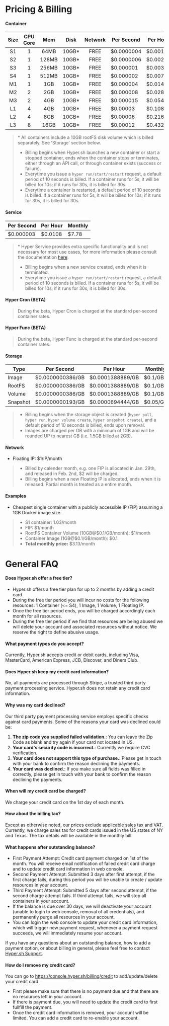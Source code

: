 # Pricing & Billing

#### Container
|Size|CPU Core|Mem|Disk|Network|Per Second|Per Hour|Monthly|
|:-:|:-:|:-:|:-:|:-:|---|---|---|
|S1 |1|64MB |10GB*|FREE|$0.0000004 |$0.00144|$1.03  |
|S2 |1|128MB|10GB*|FREE|$0.0000006 |$0.00216|$1.55  |
|S3 |1|256MB|10GB*|FREE|$0.000001  |$0.0036 |$2.59  |
|S4 |1|512MB|10GB*|FREE|$0.000002  |$0.0072 |$5.18  |
|M1 |1|  1GB|10GB*|FREE|$0.000004  |$0.0144 |$10.36 |
|M2 |2|  2GB|10GB*|FREE|$0.000008  |$0.0288 |$20.73 |
|M3 |2|  4GB|10GB*|FREE|$0.000015  |$0.054  |$38.88 |
|L1 |4|  4GB|10GB*|FREE|$0.00003   |$0.108  |$77.76 |
|L2 |4|  8GB|10GB*|FREE|$0.00006   |$0.216  |$155.52|
|L3 |8| 16GB|10GB*|FREE|$0.00012   |$0.432  |$311.04|
> \* All containers include a 10GB rootFS disk volume which is billed separately. See 'Storage' section below.
> - Billing begins when Hyper.sh launches a new container or start a stopped container, ends when the container stops or terminates, either through an API call, or through container exists (success or failure).
> - Everytime you issue a `hyper run/start/restart` request, a default period of 10 seconds is billed. If a container runs for 5s, it will be billed for 10s; if it runs for 30s, it is billed for 30s.
> - Everytime a container is restarted, a default period of 10 seconds is billed. If a container runs for 5s, it will be billed for 10s; if it runs for 30s, it is billed for 30s.

#### Service
|Per Second|Per Hour|Monthly|
|---|---|---|
|$0.000003 |$0.0108|$7.78  |
> \* Hyper Service provides extra specific functionality and is not necessary for most use cases, for more information please consult the documentation [here](https://docs.hyper.sh/Feature/container/service.html).
> - Billing begins when a new service created, ends when it is terminated.
> - Everytime you issue a `hyper run/start/restart` request, a default period of 10 seconds is billed. If a container runs for 5s, it will be billed for 10s; if it runs for 30s, it is billed for 30s.

#### Hyper Cron (BETA)

> During the beta, Hyper Cron is charged at the standard per-second container rates.

#### Hyper Func (BETA)

> During the beta, Hyper Func is charged at the standard per-second container rates.

#### Storage
|Type|Per Second|Per Hour|Monthly|
|---|---|---|---|
|Image|$0.0000000386/GB|$0.0001388889/GB|$0.1/GB|
|RootFS|$0.0000000386/GB|$0.0001388889/GB|$0.1/GB|
|Volume|$0.0000000386/GB|$0.0001388889/GB|$0.1/GB|
|Snapshot|$0.0000000193/GB|$0.0000694444/GB|$0.05/GB|
> - Billing begins when the storage object is created (`hyper pull`, `hyper run`, `hyper volume create`, `hyper snapshot create`), and a default period of 10 seconds is billed, ends upon removal.
> - Images are charged per GB with a minimum of 1GB and will be rounded UP to nearest GB (i.e. 1.5GB billed at 2GB).

#### Network
- Floating IP: $1/IP/month
> - Billed by calender month, e.g. one FIP is allocated in Jan. 29th, and released in Feb. 2nd, $2 will be charged.
> - Billing begins when a new Floating IP is allocated, ends when it is released. Partial month is treated as a entire month.

#### Examples
- Cheapest single container with a publicly accessible IP (FIP) assuming a 1GB Docker image size.
> - S1 container: 1.03/month
> - FIP: $1/month
> - RootFS Container Volume (10GB@$0.1/GB/month): $1/month
> - Container Image (1GB@$0.1/GB/month): $0.1
> - **Total monthly price:** $3.13/month

# General FAQ

#### Does Hyper.sh offer a free tier?

- Hyper.sh offers a free tier plan for up to 2 months by adding a credit card.
- During the free tier period you will incur no costs for the following resources: 1 Container (<= S4), 1 Image, 1 Volume, 1 Floating IP.
- Once the free tier period ends, you will be charged accordingly each month for all resources.
- During the free tier period if we find that resources are being abused we will delete your account and associated resources without notice. We reserve the right to define abusive usage.

#### What payment types do you accept?
Currently, Hyper.sh accepts credit or debit cards, including Visa, MasterCard, American Express, JCB, Discover, and Diners Club.

#### Does Hyper.sh keep my credit card information?
No, all payments are processed through Stripe, a trusted third party payment processing service. Hyper.sh does not retain any credit card information.

#### Why was my card declined?

Our third party payment processing service employs specific checks against card payments. Some of the reasons your card was declined could be:

1. **The zip code you supplied failed validation.**: You can leave the Zip Code as blank and try again if your card not located in US.
2. **Your card's security code is incorrect.**: Currently we require CVC verification.
3. **Your card does not support this type of purchase.**: Please get in touch with your bank to confirm the reason declining the payments.
4. **Your card was declined.**: If you make sure all fields was filled in correctly, please get in touch with your bank to confirm the reason declining the payments.

#### When will my credit card be charged?
We charge your credit card on the 1st day of each month.

#### How about the billing tax?
Except as otherwise noted, our prices exclude applicable sales tax and VAT. Currently, we charge sales tax for credit cards issued in the US states of NY and Texas. The tax details will be available in the monthly bill.

#### What happens after outstanding balance?

- First Payment Attempt: Credit card payment charged on 1st of the month. You will receive email notification of failed credit card charge and to update credit card information in web console.
- Second Payment Attempt: Submitted 3 days after first attempt, if the first charge fails, during this period you will be unable to create / update resources in your account.
- Third Payment Attempt: Submitted 5 days after second attempt, if the second charge attempt fails. If third attempt fails, we will stop all containers in your account.
- If the balance is due over 30 days, we will deactivate your account (unable to login to web console, removal of all credentials), and permanently purge all resources in your account.
- You can login the web console to update your credit card information, which will trigger new payment request, whenever a payment request succeeds, we will immediately resume your account.

If you have any questions about an outstanding balance, how to add a payment option, or about billing in general, please feel free to contact [Hyper.sh Support](mailto:support@hyper.sh).

#### How do I remove my credit card?

You can go to https://console.hyper.sh/billing/credit to add/update/delete your credit card.
- First please make sure that there is no payment due and that there are no resources left in your account.
- If there is payment due, you will need to update the credit card to first fullfill the payment.
- Once the credit card information is removed, your account will be limited. You can add a credit card to re-enable your account.
